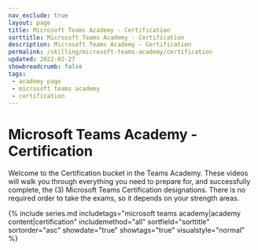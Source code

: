 ```yaml
---
nav_exclude: true
layout: page
title: Microsoft Teams Academy - Certification
sorttitle: Microsoft Teams Academy - Certification
description: Microsoft Teams Academy - Certification
permalink: /skilling/microsoft-teams-academy/certification
updated: 2022-02-27
showbreadcrumb: false
tags: 
 - academy page
 - microsoft teams academy
 - certification
---
```


# Microsoft Teams Academy - Certification

Welcome to the Certification bucket in the Teams Academy. These videos will walk you through everything you need to prepare for, and successfully complete, the (3) Microsoft Teams Certification designations. There is no required order to take the exams, so it depends on your strength areas. 

{% include series.md 
    includetags="microsoft teams academy|academy content|certification" 
    includemethod="all" 
    sortfield="sorttitle" sortorder="asc" showdate="true" showtags="true" 
    visualstyle="normal"
%}

